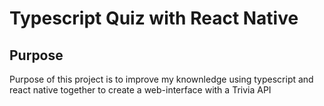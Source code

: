 # Typescript Quiz with React Native

## Purpose
Purpose of this project is to improve my knownledge using typescript and react native together to create a web-interface with a Trivia API
